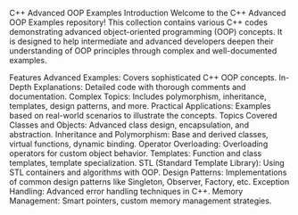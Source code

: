 C++ Advanced OOP Examples
Introduction
Welcome to the C++ Advanced OOP Examples repository! This collection contains various C++ codes demonstrating advanced object-oriented programming (OOP) concepts. It is designed to help intermediate and advanced developers deepen their understanding of OOP principles through complex and well-documented examples.

Features
Advanced Examples: Covers sophisticated C++ OOP concepts.
In-Depth Explanations: Detailed code with thorough comments and documentation.
Complex Topics: Includes polymorphism, inheritance, templates, design patterns, and more.
Practical Applications: Examples based on real-world scenarios to illustrate the concepts.
Topics Covered
Classes and Objects: Advanced class design, encapsulation, and abstraction.
Inheritance and Polymorphism: Base and derived classes, virtual functions, dynamic binding.
Operator Overloading: Overloading operators for custom object behavior.
Templates: Function and class templates, template specialization.
STL (Standard Template Library): Using STL containers and algorithms with OOP.
Design Patterns: Implementations of common design patterns like Singleton, Observer, Factory, etc.
Exception Handling: Advanced error handling techniques in C++.
Memory Management: Smart pointers, custom memory management strategies.
